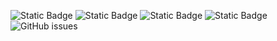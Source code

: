 ![Static Badge](https://img.shields.io/badge/blacklists-61-000000) ![Static Badge](https://img.shields.io/badge/blacklisted-2987050-cc0000) ![Static Badge](https://img.shields.io/badge/whitelisted-2254-00CC00) ![Static Badge](https://img.shields.io/badge/streaming_blacklist-28107-000000) ![GitHub issues](https://img.shields.io/github/issues/fabriziosalmi/blacklists)
